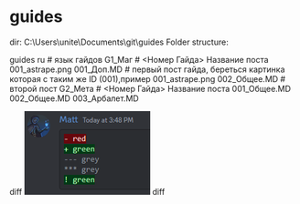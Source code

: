 # guides
dir: C:\Users\unite\Documents\git\guides
Folder structure: 

guides
    ru # язык гайдов
        G1_Маг # <Номер Гайда> Название поста
            001_astrape.png 
            001_Доп.MD # первый пост гайда, береться картинка которая с таким же ID (001),пример 001_astrape.png 
            002_Общее.MD # второй пост
        G2_Мета # <Номер Гайда> Название поста
            001_Общее.MD
            002_Общее.MD
            003_Арбалет.MD


diff
![img.png](img.png)
diff
